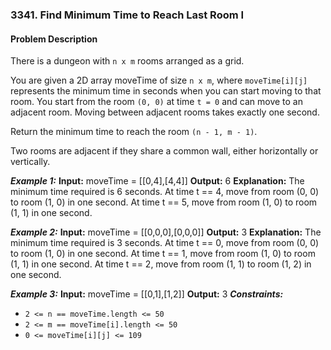 ### 3341. Find Minimum Time to Reach Last Room I

#### Problem Description

There is a dungeon with `n x m` rooms arranged as a grid.

You are given a 2D array moveTime of size `n x m`, where `moveTime[i][j]` represents the minimum time in seconds when you can start moving to that room. You start from the room `(0, 0)` at time `t = 0` and can move to an adjacent room. Moving between adjacent rooms takes exactly one second.

Return the minimum time to reach the room `(n - 1, m - 1)`.

Two rooms are adjacent if they share a common wall, either horizontally or vertically.

**_Example 1:_**
**Input:** moveTime = [[0,4],[4,4]]
**Output:** 6
**Explanation:**
The minimum time required is 6 seconds.
At time t == 4, move from room (0, 0) to room (1, 0) in one second.
At time t == 5, move from room (1, 0) to room (1, 1) in one second.

**_Example 2:_**
**Input:** moveTime = [[0,0,0],[0,0,0]]
**Output:** 3
**Explanation:**
The minimum time required is 3 seconds.
At time t == 0, move from room (0, 0) to room (1, 0) in one second.
At time t == 1, move from room (1, 0) to room (1, 1) in one second.
At time t == 2, move from room (1, 1) to room (1, 2) in one second.

**_Example 3:_**
**Input:** moveTime = [[0,1],[1,2]]
**Output:** 3
**_Constraints:_**

- `2 <= n == moveTime.length <= 50`
- `2 <= m == moveTime[i].length <= 50`
- `0 <= moveTime[i][j] <= 109`
